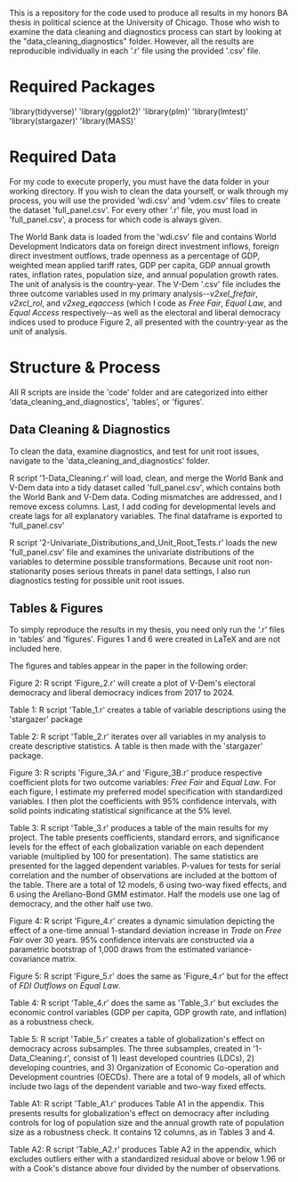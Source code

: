 This is a repository for the code used to produce all results in my honors BA thesis in political science at the University of Chicago. Those who wish to examine the data cleaning and diagnostics process can start by looking at the "data_cleaning_diagnostics" folder. However, all the results are reproducible individually in each '.r' file using the provided '.csv' file.

# Required Packages
'library(tidyverse)'
'library(ggplot2)'
'library(plm)'
'library(lmtest)'
'library(stargazer)'
'library(MASS)'

# Required Data
For my code to execute properly, you must have the data folder in your working directory. If you wish to clean the data yourself, or walk through my process, you will use the provided 'wdi.csv' and 'vdem.csv' files to create the dataset 'full_panel.csv'. For every other '.r' file, you must load in 'full_panel.csv', a process for which code is always given. 

The World Bank data is loaded from the 'wdi.csv' file and contains World Development Indicators data on foreign direct investment inflows, foreign direct investment outflows, trade openness as a percentage of GDP, weighted mean applied tariff rates, GDP per capita, GDP annual growth rates, inflation rates, population size, and annual population growth rates. The unit of analysis is the country-year. The V-Dem '.csv' file includes the three outcome variables used in my primary analysis--_v2xel_frefair_, _v2xcl_rol_, and _v2xeg_eqaccess_ (which I code as _Free Fair_, _Equal Law_, and _Equal Access_ respectively--as well as the electoral and liberal democracy indices used to produce Figure 2, all presented with the country-year as the unit of analysis. 

# Structure & Process
All R scripts are inside the 'code' folder and are categorized into either 'data_cleaning_and_diagnostics', 'tables', or 'figures'. 

## Data Cleaning & Diagnostics
To clean the data, examine diagnostics, and test for unit root issues, navigate to the 'data_cleaning_and_diagnostics' folder.

R script '1-Data_Cleaning.r' will load, clean, and merge the World Bank and V-Dem data into a tidy dataset called 'full_panel.csv', which contains both the World Bank and V-Dem data. Coding mismatches are addressed, and I remove excess columns. Last, I add coding for developmental levels and create lags for all explanatory variables. The final dataframe is exported to 'full_panel.csv'

R script '2-Univariate_Distributions_and_Unit_Root_Tests.r' loads the new 'full_panel.csv' file and examines the univariate distributions of the variables to determine possible transformations. Because unit root non-stationarity poses serious threats in panel data settings, I also run diagnostics testing for possible unit root issues. 

## Tables & Figures
To simply reproduce the results in my thesis, you need only run the '.r' files in 'tables' and 'figures'. Figures 1 and 6 were created in LaTeX and are not included here.

The figures and tables appear in the paper in the following order:

Figure 2: R script 'Figure_2.r' will create a plot of V-Dem's electoral democracy and liberal democracy indices from 2017 to 2024. 

Table 1: R script 'Table_1.r' creates a table of variable descriptions using the 'stargazer' package

Table 2: R script 'Table_2.r' iterates over all variables in my analysis to create descriptive statistics. A table is then made with the 'stargazer' package.

Figure 3: R scripts 'Figure_3A.r' and 'Figure_3B.r' produce respective coefficient plots for two outcome variables: _Free Fair_ and _Equal Law_. For each figure, I estimate my preferred model specification with standardized variables. I then plot the coefficients with 95% confidence intervals, with solid points indicating statistical significance at the 5% level. 

Table 3: R script 'Table_3.r' produces a table of the main results for my project. The table presents coefficients, standard errors, and significance levels for the effect of each globalization variable on each dependent variable (multiplied by 100 for presentation). The same statistics are presented for the lagged dependent variables. P-values for tests for serial correlation and the number of observations are included at the bottom of the table. There are a total of 12 models, 6 using two-way fixed effects, and 6 using the Arellano-Bond GMM estimator. Half the models use one lag of democracy, and the other half use two. 

Figure 4: R script 'Figure_4.r' creates a dynamic simulation depicting the effect of a one-time annual 1-standard deviation increase in _Trade_ on _Free Fair_ over 30 years. 95% confidence intervals are constructed via a parametric bootstrap of 1,000 draws from the estimated variance-covariance matrix. 

Figure 5: R script 'Figure_5.r' does the same as 'Figure_4.r' but for the effect of _FDI Outflows_ on _Equal Law_.

Table 4: R script 'Table_4.r' does the same as 'Table_3.r' but excludes the economic control variables (GDP per capita, GDP growth rate, and inflation) as a robustness check.

Table 5: R script 'Table_5.r' creates a table of globalization's effect on democracy across subsamples. The three subsamples, created in '1-Data_Cleaning.r', consist of 1) least developed countries (LDCs), 2) developing countries, and 3) Organization of Economic Co-operation and Development countries (OECDs). There are a total of 9 models, all of which include two lags of the dependent variable and two-way fixed effects.

Table A1: R script 'Table_A1.r' produces Table A1 in the appendix. This presents results for globalization's effect on democracy after including controls for log of population size and the annual growth rate of population size as a robustness check. It contains 12 columns, as in Tables 3 and 4. 

Table A2: R script 'Table_A2.r'  produces Table A2 in the appendix, which excludes outliers either with a standardized residual above or below 1.96 or with a Cook's distance above four divided by the number of observations.











